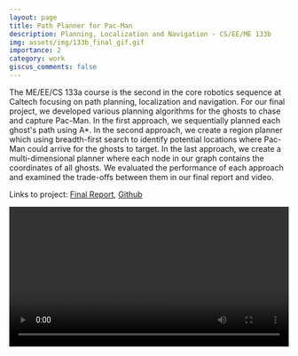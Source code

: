```yaml
---
layout: page
title: Path Planner for Pac-Man
description: Planning, Localization and Navigation - CS/EE/ME 133b 
img: assets/img/133b_final_gif.gif
importance: 2
category: work
giscus_comments: false
---
```


The ME/EE/CS 133a course is the second in the core robotics sequence at Caltech focusing on path planning, localization and navigation. For our final project, we developed various planning algorithms for the ghosts to chase and capture Pac-Man. In the first approach, we sequentially planned each ghost's path using A*. In the second approach, we create a region planner which using breadth-first search to identify potential locations where Pac-Man could arrive for the ghosts to target. In the last approach, we create a multi-dimensional planner where each node in our graph contains the coordinates of all ghosts. We evaluated the performance of each approach and examined the trade-offs between them in our final report and video.

<p>Links to project: 
    <a href="/assets/pdf/ME133b_FinalProject.pdf" target="_blank">Final Report</a>,
    <a href="https://github.com/avi-patel1/ME133b" target="_blank">Github</a>
</p>  

<video width="100%" controls>
    <source src="/assets/video/ME133b_finalVideo.mp4" type="video/mp4">
    Your browser does not support the video tag.
</video>